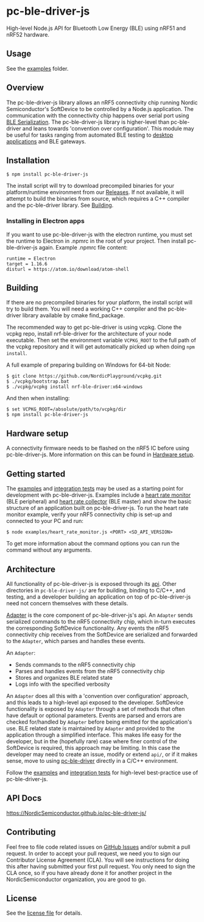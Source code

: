 # pc-ble-driver-js

High-level Node.js API for Bluetooth Low Energy (BLE) using nRF51 and nRF52 hardware.

## Usage
See the [examples](examples) folder.

## Overview

The pc-ble-driver-js library allows an nRF5 connectivity chip running Nordic Semiconductor's SoftDevice to be controlled by a Node.js application. The communication with the connectivity chip happens over serial port using [BLE Serialization](https://infocenter.nordicsemi.com/index.jsp?topic=%2Fcom.nordic.infocenter.sdk5.v12.0.0%2Flib_serialization.html). The pc-ble-driver-js library is higher-level than pc-ble-driver and leans towards 'convention over configuration'. This module may be useful for tasks ranging from automated BLE testing to [desktop applications](https://www.nordicsemi.com/eng/Products/Bluetooth-low-energy/nRF-Connect-for-desktop) and BLE gateways.

## Installation

    $ npm install pc-ble-driver-js

The install script will try to download precompiled binaries for your platform/runtime environment from our [Releases](https://github.com/NordicSemiconductor/pc-ble-driver-js/releases). If not available, it will attempt to build the binaries from source, which requires a C++ compiler and the pc-ble-driver library. See [Building](#building).

### Installing in Electron apps

If you want to use pc-ble-driver-js with the electron runtime, you must set the runtime to Electron in .npmrc in the root of your project. Then install pc-ble-driver-js again. Example .npmrc file content:

    runtime = Electron
    target = 1.16.6
    disturl = https://atom.io/download/atom-shell

## Building

If there are no precompiled binaries for your platform, the install script will try to build them. You will need a working C++ compiler and the pc-ble-driver library available by cmake find_package.

The recommended way to get pc-ble-driver is using vcpkg. Clone the vcpkg repo, install nrf-ble-driver for the architecture of your node executable. Then set the environment variable `VCPKG_ROOT` to the full path of the vcpkg repository and it will get automatically picked up when doing `npm install`.

A full example of preparing building on Windows for 64-bit Node:

    $ git clone https://github.com/NordicPlayground/vcpkg.git
    $ ./vcpkg/bootstrap.bat
    $ ./vcpkg/vcpkg install nrf-ble-driver:x64-windows

And then when installing:

    $ set VCPKG_ROOT=/absolute/path/to/vcpkg/dir
    $ npm install pc-ble-driver-js

## Hardware setup

A connectivity firmware needs to be flashed on the nRF5 IC before using pc-ble-driver-js. More information on this can be found in [Hardware setup](https://github.com/NordicSemiconductor/pc-ble-driver/blob/master/Installation.md#hardware-setup).

## Getting started

The [examples](./examples) and [integration tests](./test) may be used as a starting point for development with pc-ble-driver-js. Examples include a [heart rate monitor](./examples/heart_rate_monitor.js) (BLE peripheral) and [heart rate collector](./examples/heart_rate_collector.js) (BLE master) and show the basic structure of an application built on pc-ble-driver-js. To run the heart rate monitor example, verify your nRF5 connectivity chip is set-up and connected to your PC and run:

    $ node examples/heart_rate_monitor.js <PORT> <SD_API_VERSION>

To get more information about the command options you can run the command without any arguments.

## Architecture

All functionality of pc-ble-driver-js is exposed through its [api](./api/). Other directories in `pc-ble-driver-js/` are for building, binding to C/C++, and testing, and a developer building an application on top of pc-ble-driver-js need not concern themselves with these details.

[Adapter](./api/adapter.js) is the core component of pc-ble-driver-js's api. An `Adapter` sends serialized commands to the nRF5 connectivity chip, which in-turn executes the corresponding SoftDevice functionality. Any events the nRF5 connectivity chip receives from the SoftDevice are serialized and forwarded to the `Adapter`, which parses and handles these events.

An `Adapter`:

- Sends commands to the nRF5 connectivity chip
- Parses and handles events from the nRF5 connectivity chip
- Stores and organizes BLE related state
- Logs info with the specified verbosity

An `Adapter` does all this with a 'convention over configuration' approach, and this leads to a high-level api exposed to the developer. SoftDevice functionality is exposed by `Adapter` through a set of methods that often have default or optional parameters. Events are parsed and errors are checked for/handled by `Adapter` before being emitted for the application's use. BLE related state is maintained by `Adapter` and provided to the application through a simplified interface. This makes life easy for the developer, but in the (hopefully rare) case where finer control of the SoftDevice is required, this approach may be limiting. In this case the developer may need to create an issue, modify or extend `api/`, or if it makes sense, move to using [pc-ble-driver](https://github.com/NordicSemiconductor/pc-ble-driver) directly in a C/C++ environment.

Follow the [examples](./examples) and [integration tests](./test) for high-level best-practice use of pc-ble-driver-js.

## API Docs

https://NordicSemiconductor.github.io/pc-ble-driver-js/

## Contributing

Feel free to file code related issues on [GitHub Issues](https://github.com/NordicSemiconductor/pc-ble-driver-js/issues) and/or submit a pull request. In order to accept your pull request, we need you to sign our Contributor License Agreement (CLA). You will see instructions for doing this after having submitted your first pull request. You only need to sign the CLA once, so if you have already done it for another project in the NordicSemiconductor organization, you are good to go.

## License

See the [license file](LICENSE) for details.
